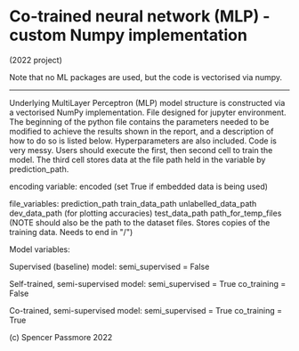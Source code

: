 # Co-trained neural network (MLP) - custom Numpy implementation 

(2022 project) 

Note that no ML packages are used, but the code is vectorised via numpy.

--- 

Underlying MultiLayer Perceptron (MLP) model structure is constructed via a vectorised NumPy implementation. 
File designed for jupyter environment.
The beginning of the python file contains the parameters needed to be modified to achieve the results shown in the report, and a description of how to do so is listed below. Hyperparameters are also included. 
Code is very messy. Users should execute the first, then second cell to train the model. The third cell stores data at the file path held in the variable by prediction_path.


encoding variable:
encoded (set True if embedded data is being used)

file_variables:
prediction_path
train_data_path
unlabelled_data_path
dev_data_path (for plotting accuracies)
test_data_path
path_for_temp_files (NOTE should also be the path to the dataset files. Stores copies of the training data. Needs to end in "/")

Model variables:

Supervised (baseline) model: 
semi_supervised = False

Self-trained, semi-supervised model:
semi_supervised = True
co_training = False

Co-trained, semi-supervised model:
semi_supervised = True
co_training = True


(c) Spencer Passmore 2022

